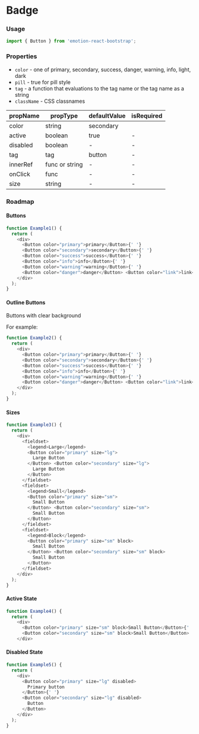 # Badge

### Usage

```js
import { Button } from 'emotion-react-bootstrap';
```

<!-- STORY -->

### Properties

- `color` - one of primary, secondary, success, danger, warning, info, light, dark
- `pill` - true for pill style
- `tag` - a function that evaluations to the tag name or the tag name as a string
- `className` - CSS classnames

| propName | propType       | defaultValue | isRequired |
| -------- | -------------- | ------------ | ---------- |
| color    | string         | secondary    |            |
| active   | boolean        | true         | -          |
| disabled | boolean        | -            | -          |
| tag      | tag            | button       | -          |
| innerRef | func or string | -            | -          |
| onClick  | func           | -            | -          |
| size     | string         | -            | -          |

### Roadmap

#### Buttons

```js
function Example1() {
  return (
    <div>
      <Button color="primary">primary</Button>{' '}
      <Button color="secondary">secondary</Button>{' '}
      <Button color="success">success</Button>{' '}
      <Button color="info">info</Button>{' '}
      <Button color="warning">warning</Button>{' '}
      <Button color="danger">danger</Button> <Button color="link">link</Button>{' '}
    </div>
  );
}
```

#### Outline Buttons

Buttons with clear background

For example:

```js
function Example2() {
  return (
    <div>
      <Button color="primary">primary</Button>{' '}
      <Button color="secondary">secondary</Button>{' '}
      <Button color="success">success</Button>{' '}
      <Button color="info">info</Button>{' '}
      <Button color="warning">warning</Button>{' '}
      <Button color="danger">danger</Button> <Button color="link">link</Button>
    </div>
  );
}
```

#### Sizes

```js
function Example3() {
  return (
    <div>
      <fieldset>
        <legend>Large</legend>
        <Button color="primary" size="lg">
          Large Button
        </Button> <Button color="secondary" size="lg">
          Large Button
        </Button>
      </fieldset>
      <fieldset>
        <legend>Small</legend>
        <Button color="primary" size="sm">
          Small Button
        </Button> <Button color="secondary" size="sm">
          Small Button
        </Button>
      </fieldset>
      <fieldset>
        <legend>Block</legend>
        <Button color="primary" size="sm" block>
          Small Button
        </Button> <Button color="secondary" size="sm" block>
          Small Button
        </Button>
      </fieldset>
    </div>
  );
}
```

#### Active State

```js
function Example4() {
  return (
    <div>
      <Button color="primary" size="sm" block>Small Button</Button>{' '}
      <Button color="secondary" size="sm" block>Small Button</Button>
    </div>
```

#### Disabled State

```js
function Example5() {
  return (
    <div>
      <Button color="primary" size="lg" disabled>
        Primary button
      </Button>{' '}
      <Button color="secondary" size="lg" disabled>
        Button
      </Button>
    </div>
  );
}
```
